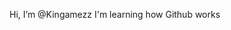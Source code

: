 Hi, I’m @Kingamezz
I'm learning how Github works
<!---
Kingamezz/Kingamezz is a ✨ special ✨ repository because its `README.md` (this file) appears on your GitHub profile.
You can click the Preview link to take a look at your changes.
--->
